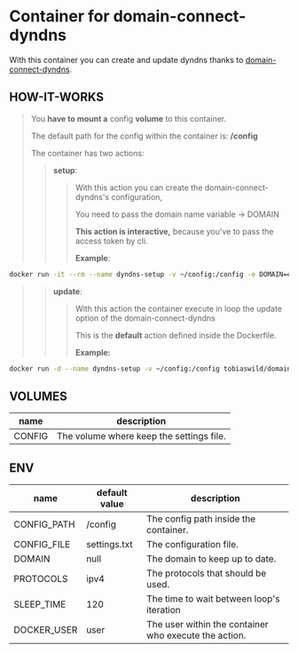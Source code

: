 # Container for domain-connect-dyndns

With this container you can create and update dyndns thanks to [domain-connect-dyndns](https://pypi.org/project/domain-connect-dyndns/).

## HOW-IT-WORKS

> You **have to mount a** config **volume** to this container.
>
> The default path for the config within the container is: **/config**
>
> The container has two actions:
>
> > **setup**:
> >
> > > With this action you can create the domain-connect-dyndns's configuration,
> > >
> > > You need to pass the domain name variable → DOMAIN
> > >
> > > **This action is interactive,** because you've to pass the access token by cli.
> > >
> > > **Example**:

```sh
docker run -it --rm --name dyndns-setup -v ~/config:/config -e DOMAIN=example.org -e PROTOCOLS='ipv4 ipv6' tobiaswild/domain-connect-dyndns setup
```

> > **update**:
> >
> > > With this action the container execute in loop the update option of the domain-connect-dyndns
> > >
> > > This is the **default** action defined inside the Dockerfile.
> > >
> > > **Example:**

```sh
docker run -d --name dyndns-setup -v ~/config:/config tobiaswild/domain-connect-dyndns
```

## VOLUMES

| name   | description                              |
| ------ | ---------------------------------------- |
| CONFIG | The volume where keep the settings file. |

## ENV

| name        | default value | description                                           |
| ----------- | ------------- | ----------------------------------------------------- |
| CONFIG_PATH | /config       | The config path inside the container.                 |
| CONFIG_FILE | settings.txt  | The configuration file.                               |
| DOMAIN      | null          | The domain to keep up to date.                        |
| PROTOCOLS   | ipv4          | The protocols that should be used.                    |
| SLEEP_TIME  | 120           | The time to wait between loop's iteration             |
| DOCKER_USER | user          | The user within the container who execute the action. |
